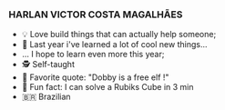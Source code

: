 ### HARLAN VICTOR COSTA MAGALHÃES

- 💡 Love build things that can actually help someone;
- 🔭 Last year i've learned a lot of cool new things...
-  ... I hope to learn even more this year;
- 🕵 Self-taught
- 🧙 Favorite quote: "Dobby is a free elf !"
- 🔷 Fun fact: I can solve a Rubiks Cube in 3 min
- 🇧🇷 Brazilian
